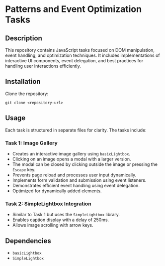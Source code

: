 # Patterns and Event Optimization Tasks

## Description

This repository contains JavaScript tasks focused on DOM manipulation, event handling, and optimization techniques. It includes implementations of interactive UI components, event delegation, and best practices for handling user interactions efficiently.

## Installation

 Clone the repository:
   ```
   git clone <repository-url>
   ```

## Usage

Each task is structured in separate files for clarity. The tasks include:

### Task 1: Image Gallery

- Creates an interactive image gallery using `basicLightbox`.
- Clicking on an image opens a modal with a larger version.
- The modal can be closed by clicking outside the image or pressing the `Escape` key.
- Prevents page reload and processes user input dynamically.
- Implements form validation and submission using event listeners.
- Demonstrates efficient event handling using event delegation.
- Optimized for dynamically added elements.
### Task 2: SimpleLightbox Integration

- Similar to Task 1 but uses the `SimpleLightbox` library.
- Enables caption display with a delay of 250ms.
- Allows image scrolling with arrow keys.
  
## Dependencies

- `basicLightbox`
- `SimpleLightbox`


